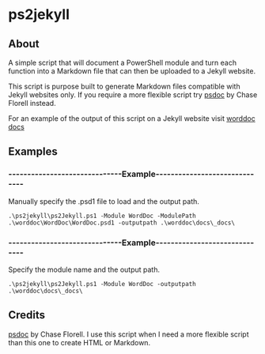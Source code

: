 # ps2jekyll

## About

A simple script that will document a PowerShell module and turn each function into a Markdown file that can then be uploaded to a Jekyll website. 

This script is purpose built to generate Markdown files compatible with Jekyll websites only. If you require a more flexible script try [psdoc](https://github.com/ChaseFlorell/psDoc/) by Chase Florell instead.

For an example of the output of this script on a Jekyll website visit [worddoc docs](https://shanehoey.github.io/worddoc/docs)

## Examples

### ------------------------------Example------------------------------

Manually specify the .psd1 file to load and the output path.

``` 
.\ps2jekyll\ps2Jekyll.ps1 -Module WordDoc -ModulePath .\worddoc\WordDoc\WordDoc.psd1 -outputpath .\worddoc\docs\_docs\
```

### ------------------------------Example------------------------------

Specify the module name and the output path.

``` 
.\ps2jekyll\ps2Jekyll.ps1 -Module WordDoc -outputpath .\worddoc\docs\_docs\
```

## Credits

[psdoc](https://github.com/ChaseFlorell/psDoc/) by Chase Florell. I use this script when I need a more flexible script than this one to create HTML or Markdown. 
